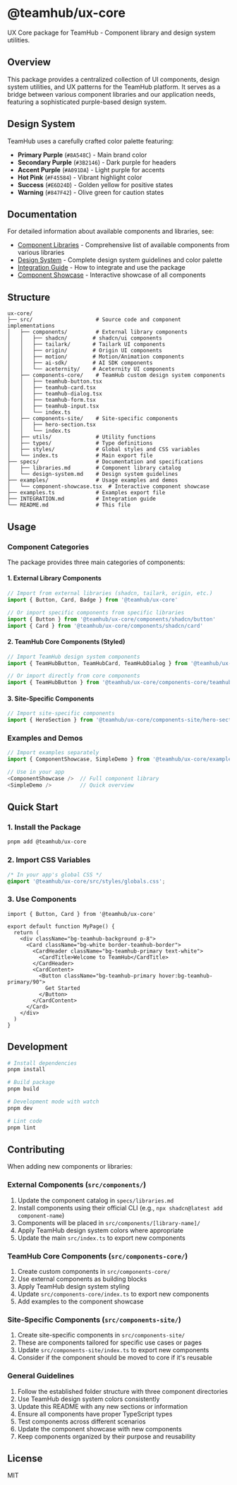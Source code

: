 # @teamhub/ux-core

UX Core package for TeamHub - Component library and design system utilities.

## Overview

This package provides a centralized collection of UI components, design system utilities, and UX patterns for the TeamHub platform. It serves as a bridge between various component libraries and our application needs, featuring a sophisticated purple-based design system.

## Design System

TeamHub uses a carefully crafted color palette featuring:

- **Primary Purple** (`#8A548C`) - Main brand color
- **Secondary Purple** (`#3B2146`) - Dark purple for headers
- **Accent Purple** (`#A091DA`) - Light purple for accents
- **Hot Pink** (`#F45584`) - Vibrant highlight color
- **Success** (`#E6D24D`) - Golden yellow for positive states
- **Warning** (`#847F42`) - Olive green for caution states

## Documentation

For detailed information about available components and libraries, see:

- [Component Libraries](./specs/libraries.md) - Comprehensive list of available components from various libraries
- [Design System](./specs/design-system.md) - Complete design system guidelines and color palette
- [Integration Guide](./INTEGRATION.md) - How to integrate and use the package
- [Component Showcase](./examples/component-showcase.tsx) - Interactive showcase of all components

## Structure

```
ux-core/
├── src/                    # Source code and component implementations
│   ├── components/         # External library components
│   │   ├── shadcn/        # shadcn/ui components
│   │   ├── tailark/       # Tailark UI components
│   │   ├── origin/        # Origin UI components
│   │   ├── motion/        # Motion/Animation components
│   │   ├── ai-sdk/        # AI SDK components
│   │   └── aceternity/    # Aceternity UI components
│   ├── components-core/    # TeamHub custom design system components
│   │   ├── teamhub-button.tsx
│   │   ├── teamhub-card.tsx
│   │   ├── teamhub-dialog.tsx
│   │   ├── teamhub-form.tsx
│   │   ├── teamhub-input.tsx
│   │   └── index.ts
│   ├── components-site/    # Site-specific components
│   │   ├── hero-section.tsx
│   │   └── index.ts
│   ├── utils/              # Utility functions
│   ├── types/              # Type definitions
│   ├── styles/             # Global styles and CSS variables
│   └── index.ts            # Main export file
├── specs/                  # Documentation and specifications
│   ├── libraries.md        # Component library catalog
│   └── design-system.md    # Design system guidelines
├── examples/               # Usage examples and demos
│   └── component-showcase.tsx  # Interactive component showcase
├── examples.ts             # Examples export file
├── INTEGRATION.md          # Integration guide
└── README.md               # This file
```

## Usage

### Component Categories

The package provides three main categories of components:

#### 1. External Library Components

```typescript
// Import from external libraries (shadcn, tailark, origin, etc.)
import { Button, Card, Badge } from '@teamhub/ux-core'

// Or import specific components from specific libraries
import { Button } from '@teamhub/ux-core/components/shadcn/button'
import { Card } from '@teamhub/ux-core/components/shadcn/card'
```

#### 2. TeamHub Core Components (Styled)

```typescript
// Import TeamHub design system components
import { TeamHubButton, TeamHubCard, TeamHubDialog } from '@teamhub/ux-core'

// Or import directly from core components
import { TeamHubButton } from '@teamhub/ux-core/components-core/teamhub-button'
```

#### 3. Site-Specific Components

```typescript
// Import site-specific components
import { HeroSection } from '@teamhub/ux-core/components-site/hero-section'
```

### Examples and Demos

```typescript
// Import examples separately
import { ComponentShowcase, SimpleDemo } from '@teamhub/ux-core/examples'

// Use in your app
<ComponentShowcase />  // Full component library
<SimpleDemo />         // Quick overview
```

## Quick Start

### 1. Install the Package

```bash
pnpm add @teamhub/ux-core
```

### 2. Import CSS Variables

```css
/* In your app's global CSS */
@import '@teamhub/ux-core/src/styles/globals.css';
```

### 3. Use Components

```tsx
import { Button, Card } from '@teamhub/ux-core'

export default function MyPage() {
  return (
    <div className="bg-teamhub-background p-8">
      <Card className="bg-white border-teamhub-border">
        <CardHeader className="bg-teamhub-primary text-white">
          <CardTitle>Welcome to TeamHub</CardTitle>
        </CardHeader>
        <CardContent>
          <Button className="bg-teamhub-primary hover:bg-teamhub-primary/90">
            Get Started
          </Button>
        </CardContent>
      </Card>
    </div>
  )
}
```

## Development

```bash
# Install dependencies
pnpm install

# Build package
pnpm build

# Development mode with watch
pnpm dev

# Lint code
pnpm lint
```

## Contributing

When adding new components or libraries:

### External Components (`src/components/`)

1. Update the component catalog in `specs/libraries.md`
2. Install components using their official CLI (e.g., `npx shadcn@latest add component-name`)
3. Components will be placed in `src/components/[library-name]/`
4. Apply TeamHub design system colors where appropriate
5. Update the main `src/index.ts` to export new components

### TeamHub Core Components (`src/components-core/`)

1. Create custom components in `src/components-core/`
2. Use external components as building blocks
3. Apply TeamHub design system styling
4. Update `src/components-core/index.ts` to export new components
5. Add examples to the component showcase

### Site-Specific Components (`src/components-site/`)

1. Create site-specific components in `src/components-site/`
2. These are components tailored for specific use cases or pages
3. Update `src/components-site/index.ts` to export new components
4. Consider if the component should be moved to core if it's reusable

### General Guidelines

1. Follow the established folder structure with three component directories
2. Use TeamHub design system colors consistently
3. Update this README with any new sections or information
4. Ensure all components have proper TypeScript types
5. Test components across different scenarios
6. Update the component showcase with new components
7. Keep components organized by their purpose and reusability

## License

MIT
